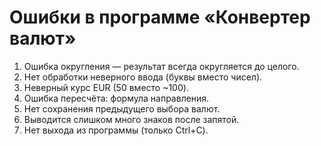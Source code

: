 # Ошибки в программе «Конвертер валют»

1. Ошибка округления — результат всегда округляется до целого.
2. Нет обработки неверного ввода (буквы вместо чисел).
3. Неверный курс EUR (50 вместо ~100).
4. Ошибка пересчёта: формула направления.
5. Нет сохранения предыдущего выбора валют.
6. Выводится слишком много знаков после запятой.
7. Нет выхода из программы (только Ctrl+C).
